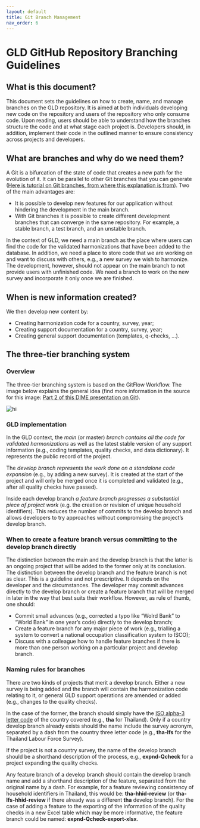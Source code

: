 ```yaml
---
layout: default
title: Git Branch Management
nav_order: 6
---
```


# GLD GitHub Repository Branching Guidelines

## What is this document?

This document sets the guidelines on how to create, name, and manage branches on the GLD repository. It is aimed at both individuals developing new code on the repository and users of the repository who only consume code. Upon reading, users should be able to understand how the branches structure the code and at what stage each project is. Developers should, in addition, implement their code in the outlined manner to ensure consistency across projects and developers.

## What are branches and why do we need them?

A Git is a bifurcation of the state of code that creates a new path for the evolution of it. It can be parallel to other Git branches that you can generate ([Here is tutorial on Git branches, from where this explanation is from]( https://www.hostinger.com/tutorials/how-to-use-git-branches/)). Two of the main advantages are:

- It is possible to develop new features for our application without hindering the development in the main branch.
- With Git branches it is possible to create different development branches that can converge in the same repository. For example, a stable branch, a test branch, and an unstable branch.

In the context of GLD, we need a main branch as the place where users can find the code for the validated harmonizations that have been added to the database. In addition, we need a place to store code that we are working on and want to discuss with others, e.g., a new survey we wish to harmonize. The development, however, should not appear on the main branch to not provide users with unfinished code. We need a branch to work on the new survey and incorporate it only once we are finished. 

## When is new information created?

We then develop new content by:

- Creating harmonization code for a country, survey, year;
- Creating support documentation for a country, survey, year;
- Creating general support documentation (templates, q-checks, …).

## The three-tier branching system

### Overview

The three-tier branching system is based on the GitFlow Workflow. The image below explains the general idea (find more information in the source for this image: [Part 2 of this DIME presentation on Git]( https://github.com/worldbank/DIME-Resources/blob/master/git-3-flow.pdf)).

<img src="././assets/images/gitflow_dime_image.png" alt="hi" class="inline"/>

### GLD implementation

In the GLD context, the *main* (or master) *branch contains all the code for validated harmonizations* as well as the latest stable version of any support information (e.g., coding templates, quality checks, and data dictionary). It represents the public record of the project.

The *develop branch represents the work done on a standalone code expansion* (e.g., by adding a new survey). It is created at the start of the project and will only be merged once it is completed and validated (e.g., after all quality checks have passed).

Inside each develop branch *a feature branch progresses a substantial piece of project work* (e.g. the creation or revision of unique household identifiers). This reduces the number of commits to the develop branch and allows developers to try approaches without compromising the project’s develop branch.

### When to create a feature branch versus committing to the develop branch directly

The distinction between the main and the develop branch is that the latter is an ongoing project that will be added to the former only at its conclusion. The distinction between the develop branch and the feature branch is not as clear. This is a guideline and not prescriptive. It depends on the developer and the circumstances. The developer may commit advances directly to the develop branch or create a feature branch that will be merged in later in the way that best suits their workflow. However, as rule of thumb, one should:

- Commit small advances (e.g., corrected a typo like “Wolrd Bank” to “World Bank” in one year’s code) directly to the develop branch;
- Create a feature branch for any major piece of work (e.g., trialling a system to convert a national occupation classification system to ISCO);
- Discuss with a colleague how to handle feature branches if there is more than one person working on a particular project and develop branch.

### Naming rules for branches

There are two kinds of projects that merit a develop branch. Either a new survey is being added and the branch will contain the harmonization code relating to it, or general GLD support operations are amended or added (e.g., changes to the quality checks).

In the case of the former, the branch should simply have the [ISO alpha-3 letter code]( https://en.wikipedia.org/wiki/ISO_3166-1_alpha-3) of the country covered (e.g., **tha** for Thailand). Only if a country develop branch already exists should the name include the survey acronym, separated by a dash from the country three letter code (e.g., **tha-lfs** for the Thailand Labour Force Survey).

If the project is not a country survey, the name of the develop branch should be a shorthand description of the process, e.g., **expnd-Qcheck** for a project expanding the quality checks.

Any feature branch of a develop branch should contain the develop branch name and add a shorthand description of the feature, separated from the original name by a dash. For example, for a feature reviewing consistency of household identifiers in Thailand, this would be: **tha-hhid-review** (or **tha-lfs-hhid-review** if there already was a different **tha** develop branch). For the case of adding a feature to the exporting of the information of the quality checks in a new Excel table which may be more informative, the feature branch could be named: **expnd-Qcheck-export-xlsx**.
